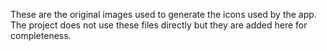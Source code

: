 These are the original images used to generate the icons used by the app.  The project does not use
these files directly but they are added here for completeness.